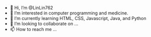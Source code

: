 - 👋 Hi, I’m @LinLin762
- 👀 I’m interested in computer programming and medicine. 
- 🌱 I’m currently learning HTML, CSS, Javascript, Java, and Python
- 💞️ I’m looking to collaborate on ...
- 📫 How to reach me ...

<!---
LinLin762/LinLin762 is a ✨ special ✨ repository because its `README.md` (this file) appears on your GitHub profile.
You can click the Preview link to take a look at your changes.
--->
